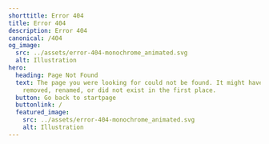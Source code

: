 ```yaml
---
shorttitle: Error 404
title: Error 404
description: Error 404
canonical: /404
og_image:
  src: ../assets/error-404-monochrome_animated.svg
  alt: Illustration
hero:
  heading: Page Not Found
  text: The page you were looking for could not be found. It might have been
    removed, renamed, or did not exist in the first place.
  button: Go back to startpage
  buttonlink: /
  featured_image:
    src: ../assets/error-404-monochrome_animated.svg
    alt: Illustration
---
```

